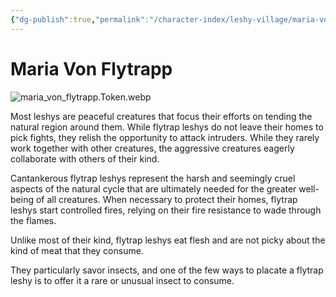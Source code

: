```yaml
---
{"dg-publish":true,"permalink":"/character-index/leshy-village/maria-von-flytrapp/","title":"Maria Von Flytrapp","tags":["JournalEntryPage","Leshy","NPC"],"created":"2025-05-30T19:47:49.000-05:00"}
---
```


# Maria Von Flytrapp
![maria_von_flytrapp.Token.webp](/img/user/Voidbound%20token%20images/maria_von_flytrapp.Token.webp)

Most leshys are peaceful creatures that focus their efforts on tending the natural region around them. While flytrap leshys do not leave their homes to pick fights, they relish the opportunity to attack intruders. While they rarely work together with other creatures, the aggressive creatures eagerly collaborate with others of their kind.  
  
Cantankerous flytrap leshys represent the harsh and seemingly cruel aspects of the natural cycle that are ultimately needed for the greater well-being of all creatures. When necessary to protect their homes, flytrap leshys start controlled fires, relying on their fire resistance to wade through the flames.

Unlike most of their kind, flytrap leshys eat flesh and are not picky about the kind of meat that they consume.

They particularly savor insects, and one of the few ways to placate a flytrap leshy is to offer it a rare or unusual insect to consume.